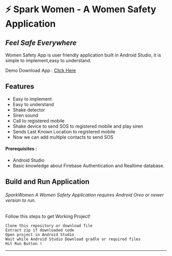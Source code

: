 # ⚡ Spark Women - A Women Safety Application
## _Feel Safe Everywhere_


Women Safety App is user friendly application built in Android Studio,
it is simple to implement,easy to understand.

Demo Download App : [Click Here](https://drive.google.com/file/d/1LvtBarpvWvgz7HjGWjAqlCovIh0_6Gc3/view?usp=share_link)


## Features

- Easy to implement
- Easy to understand
- Shake detector
- Siren sound
- Call to registered mobile
- Shake device to send SOS to registered mobile and play siren
- Sends Last Known Location to registered mobile
- Now we can add multiple contacts to send SOS

#### Prerequisites :
- Android Studio
- Basic knowledge about Firebase Authentication and Realtime database.
## Build and Run Application

###### SparkWomen A Women Safety Application requires Android Oreo or newer version to run.
Follow this steps to get Working Project!
```
Clone this repository or download file
Extract zip if downloaded code
Open project in Android Studio
Wait while Android Studio Download gradle or required files
Hit Run Button !
```

------------

